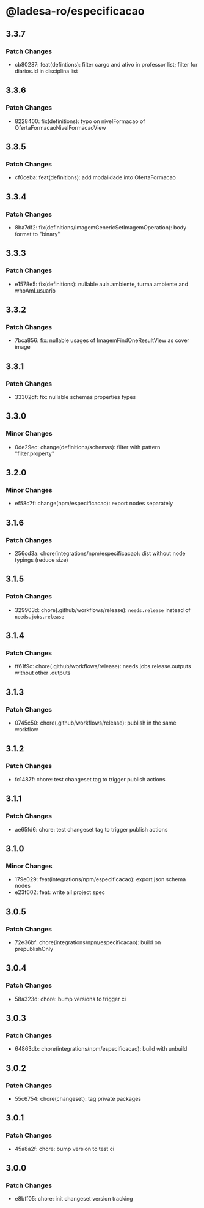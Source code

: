 # @ladesa-ro/especificacao

## 3.3.7

### Patch Changes

- cb80287: feat(defintions): filter cargo and ativo in professor list; filter for diarios.id in disciplina list

## 3.3.6

### Patch Changes

- 8228400: fix(definitions): typo on nivelFormacao of OfertaFormacaoNivelFormacaoView

## 3.3.5

### Patch Changes

- cf0ceba: feat(definitions): add modalidade into OfertaFormacao

## 3.3.4

### Patch Changes

- 8ba7df2: fix(definitions/ImagemGenericSetImagemOperation): body format to "binary"

## 3.3.3

### Patch Changes

- e1578e5: fix(definitions): nullable aula.ambiente, turma.ambiente and whoAmI.usuario

## 3.3.2

### Patch Changes

- 7bca856: fix: nullable usages of ImagemFindOneResultView as cover image

## 3.3.1

### Patch Changes

- 33302df: fix: nullable schemas properties types

## 3.3.0

### Minor Changes

- 0de29ec: change(definitions/schemas): filter with pattern "filter.property"

## 3.2.0

### Minor Changes

- ef58c7f: change(npm/especificacao): export nodes separately

## 3.1.6

### Patch Changes

- 256cd3a: chore(integrations/npm/especificacao): dist without node typings (reduce size)

## 3.1.5

### Patch Changes

- 329903d: chore(.github/workflows/release): `needs.release` instead of `needs.jobs.release`

## 3.1.4

### Patch Changes

- ff61f9c: chore(.github/workflows/release): needs.jobs.release.outputs without other .outputs

## 3.1.3

### Patch Changes

- 0745c50: chore(.github/workflows/release): publish in the same workflow

## 3.1.2

### Patch Changes

- fc1487f: chore: test changeset tag to trigger publish actions

## 3.1.1

### Patch Changes

- ae65fd6: chore: test changeset tag to trigger publish actions

## 3.1.0

### Minor Changes

- 179e029: feat(integrations/npm/especificacao): export json schema nodes
- e23f602: feat: write all project spec

## 3.0.5

### Patch Changes

- 72e36bf: chore(integrations/npm/especificacao): build on prepublishOnly

## 3.0.4

### Patch Changes

- 58a323d: chore: bump versions to trigger ci

## 3.0.3

### Patch Changes

- 64863db: chore(integrations/npm/especificacao): build with unbuild

## 3.0.2

### Patch Changes

- 55c6754: chore(changeset): tag private packages

## 3.0.1

### Patch Changes

- 45a8a2f: chore: bump version to test ci

## 3.0.0

### Patch Changes

- e8bff05: chore: init changeset version tracking
